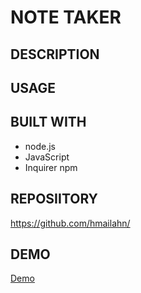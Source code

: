 # NOTE TAKER
## DESCRIPTION
 

## USAGE


## BUILT WITH
* node.js
* JavaScript
* Inquirer npm


## REPOSIITORY
https://github.com/hmailahn/
## DEMO
[Demo](https://drive.google.com/file/d/1DMPZcyQCNYtfPxofyrdkrLA3-JqLF5CZ/view)

